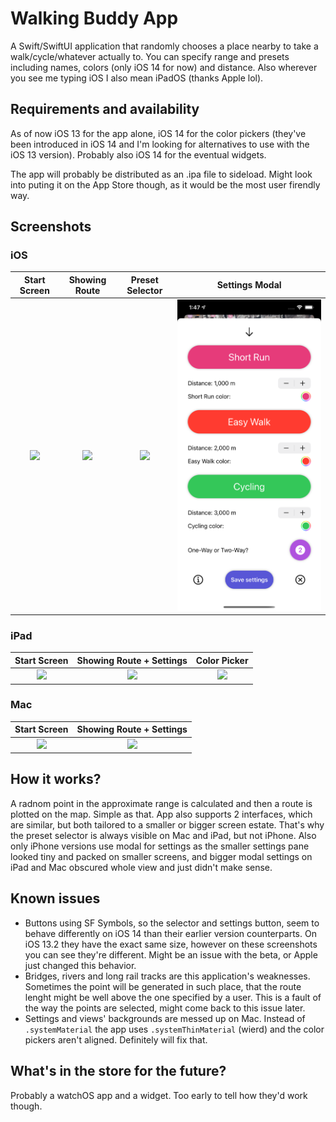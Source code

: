 # Walking Buddy App
A Swift/SwiftUI application that randomly chooses a place nearby to take a walk/cycle/whatever actually to. You can specify range and presets including names, colors (only iOS 14 for now) and distance. Also wherever you see me typing iOS I also mean iPadOS (thanks Apple lol).

## Requirements and availability
As of now iOS 13 for the app alone, iOS 14 for the color pickers (they've been introduced in iOS 14 and I'm looking for alternatives to use with the iOS 13 version). Probably also iOS 14 for the eventual widgets.  

The app will probably be distributed as an .ipa file to sideload. Might look into puting it on the App Store though, as it would be the most user firendly way.

## Screenshots
### iOS

Start Screen               |  Showing Route            |  Preset Selector          |  Settings Modal
:-------------------------:|:-------------------------:|:-------------------------:|:-------------------------:
![](screenshots/Simulator%20Screen%20Shot%20-%20iPhone%2011%20Pro%20Max%20-%202020-07-14%20at%2013.44.52.png)  |  ![](screenshots/Simulator%20Screen%20Shot%20-%20iPhone%2011%20Pro%20Max%20-%202020-07-14%20at%2013.46.21.png)  |  ![](screenshots/Simulator%20Screen%20Shot%20-%20iPhone%2011%20Pro%20Max%20-%202020-07-14%20at%2013.47.04.png)  |  ![](screenshots/Simulator%20Screen%20Shot%20-%20iPhone%2011%20Pro%20Max%20-%202020-07-14%20at%2013.47.12.png)



### iPad

Start Screen               |  Showing Route + Settings |  Color Picker             
:-------------------------:|:-------------------------:|:-------------------------:
![](screenshots/Simulator%20Screen%20Shot%20-%20iPad%20(7th%20generation)%20-%202020-07-14%20at%2013.47.39.png)  |  ![](screenshots/Simulator%20Screen%20Shot%20-%20iPad%20(7th%20generation)%20-%202020-07-14%20at%2013.47.53.png)  | ![](screenshots/Simulator%20Screen%20Shot%20-%20iPad%20(7th%20generation)%20-%202020-07-14%20at%2013.48.14.png) 

### Mac

Start Screen               |  Showing Route + Settings            
:-------------------------:|:-------------------------:
![](screenshots/Screenshot%202020-07-14%20at%2013.49.05.png)  |  ![](screenshots/Screenshot%202020-07-14%20at%2013.49.50.png)

## How it works?
A radnom point in the approximate range is calculated and then a route is plotted on the map. Simple as that. App also supports 2 interfaces, which are similar, but both tailored to a smaller or bigger screen estate. That's why the preset selector is always visible on Mac and iPad, but not iPhone. Also only iPhone versions use modal for settings as the smaller settings pane looked tiny and packed on smaller screens, and bigger modal settings on iPad and Mac obscured whole view and just didn't make sense.

## Known issues
- Buttons using SF Symbols, so the selector and settings button, seem to behave differently on iOS 14 than their earlier version counterparts. On iOS 13.2 they have the exact same size, however on these screenshots you can see they're different. Might be an issue with the beta, or Apple just changed this behavior.
- Bridges, rivers and long rail tracks are this application's weaknesses. Sometimes the point will be generated in such place, that the route lenght might be well above the one specified by a user. This is a fault of the way the points are selected, might come back to this issue later.
- Settings and views' backgrounds are messed up on Mac. Instead of `.systemMaterial` the app uses `.systemThinMaterial` (wierd) and the color pickers aren't aligned. Definitely will fix that.

## What's in the store for the future?
Probably a watchOS app and a widget. Too early to tell how they'd work though.
